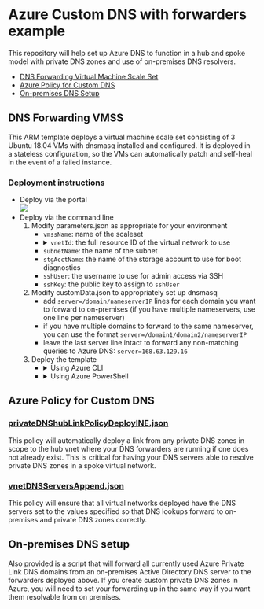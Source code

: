 # Azure Custom DNS with forwarders example

This repository will help set up Azure DNS to function in a hub and spoke model with private DNS zones and use of on-premises DNS resolvers.

- [DNS Forwarding Virtual Machine Scale Set](#dns-forwarding-vmss)
- [Azure Policy for Custom DNS](#azure-policy-for-custom-dns)
- [On-premises DNS Setup](#on-premises-dns-setup)

## DNS Forwarding VMSS
This ARM template deploys a virtual machine scale set consisting of 3 Ubuntu 18.04 VMs with dnsmasq installed and configured. It is deployed in a stateless configuration, so the VMs can automatically patch and self-heal in the event of a failed instance.

### Deployment instructions
- Deploy via the portal<br>
  <a href="https://portal.azure.com/#create/Microsoft.Template/uri/https%3A%2F%2Fraw.githubusercontent.com%2Fphealy%2Fazure-custom-dns%2Fmaster%2Fvmss-dnsfwd%2Ftemplate-vmss.json"><img src="https://aka.ms/deploytoazurebutton"/></a>
- Deploy via the command line
  1. Modify parameters.json as appropriate for your environment
      - `vmssName`: name of the scaleset
      - <details>
        <summary>
        <code>vnetId</code>: the full resource ID of the virtual network to use
        </summary>
        <ul>
        <li>via <a href="https://portal.azure.com/">Azure Portal</a>: found in the properties blade of the virtual network</li>
        <li>via <a href="https://docs.microsoft.com/en-us/cli/azure/">Azure CLI</a>: <code>az network vnet show --resource-group rg-hub-network-centralus --name vnet-hub-centralus-001 --query id -o tsv</code></li>
        <li>via <a href="https://docs.microsoft.com/en-us/powershell/azure/">Azure PowerShell</a>: <code>Get-AzVirtualNetwork -ResourceGroupName rg-hub-network-centralus -Name vnet-hub-centralus-001 | Select-Object -ExpandProperty Id</code></li>
        </ul>
        </details>
      - `subnetName`: the name of the subnet
      - `stgAcctName`: the name of the storage account to use for boot diagnostics
      - `sshUser`: the username to use for admin access via SSH
      - `sshKey`: the public key to assign to `sshUser`
  2. Modify customData.json to appropriately set up dnsmasq
      - add `server=/domain/nameserverIP` lines for each domain you want to forward to on-premises (if you have multiple nameservers, use one line per nameserver)
      - if you have multiple domains to forward to the same nameserver, you can use the format `server=/domain1/domain2/nameserverIP`
      - leave the last server line intact to forward any non-matching queries to Azure DNS: `server=168.63.129.16`
  3. Deploy the template
      - <details>
        <summary>
        Using Azure CLI
        </summary>
        <pre><code>az deployment group create \
          --resource-group rg-hub-dnsfwd-centralus \
          --template-file template-vmss.json \
          --parameters @parameters.json \
          --parameters customData=@customData.yaml</code></pre>
        </details>
      - <details>
        <summary>
        Using Azure PowerShell
        </summary>
        <pre><code>New-AzResourceGroupDeployment `
          -ResourceGroupName rg-hub-dnsfwd-centralus `
          -TemplateFile .\template-vmss.json `
          -TemplateParameterFile .\parameters.json `
          -customData $(Get-Content .\customData.yaml -Raw)</code></pre>
        </details>

## Azure Policy for Custom DNS

### [privateDNShubLinkPolicyDeployINE.json](azure-policy/privateDNShubLinkPolicyDeployINE.json)
This policy will automatically deploy a link from any private DNS zones in scope to the hub vnet where your DNS forwarders are running if one does not already exist. This is critical for having your DNS servers able to resolve private DNS zones in a spoke virtual network.

### [vnetDNSServersAppend.json](azure-policy/vnetDNSServersAppend.json)
This policy will ensure that all virtual networks deployed have the DNS servers set to the values specified so that DNS lookups forward to on-premises and private DNS zones correctly.

## On-premises DNS setup

Also provided is [a script](ad-dns/Add-AzureDNSFowarderZones.ps1) that will forward all currently used Azure Private Link DNS domains from an on-premises Active Directory DNS server to the forwarders deployed above. If you create custom private DNS zones in Azure, you will need to set your forwarding up in the same way if you want them resolvable from on premises.